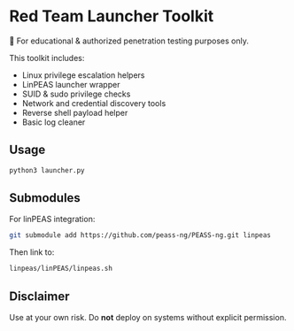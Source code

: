 # Red Team Launcher Toolkit

🚨 For educational & authorized penetration testing purposes only.

This toolkit includes:

- Linux privilege escalation helpers
- LinPEAS launcher wrapper
- SUID & sudo privilege checks
- Network and credential discovery tools
- Reverse shell payload helper
- Basic log cleaner

## Usage

```bash
python3 launcher.py
```

## Submodules

For linPEAS integration:

```bash
git submodule add https://github.com/peass-ng/PEASS-ng.git linpeas
```

Then link to:
```bash
linpeas/linPEAS/linpeas.sh
```

## Disclaimer

Use at your own risk. Do **not** deploy on systems without explicit permission.
